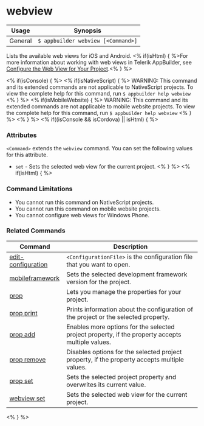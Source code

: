 webview
==========

Usage | Synopsis
------|-------
General | `$ appbuilder webview [<Command>]`

Lists the available web views for iOS and Android. <% if(isHtml) { %>For more information about working with web views in Telerik AppBuilder, see [Configure the Web View for Your Project](http://docs.telerik.com/platform/appbuilder/configuring-your-project/configure-web-views).<% } %>

<% if(isConsole) { %>
<% if(isNativeScript)  { %>
WARNING: This command and its extended commands are not applicable to NativeScript projects. To view the complete help for this command, run `$ appbuilder help webview`
<% } %>
<% if(isMobileWebsite)  { %>
WARNING: This command and its extended commands are not applicable to mobile website projects. To view the complete help for this command, run `$ appbuilder help webview`
<% } %>
<% } %>
<% if((isConsole && isCordova) || isHtml) { %>

### Attributes

`<Command>` extends the `webview` command. You can set the following values for this attribute.
* `set` - Sets the selected web view for the current project.
<% } %>
<% if(isHtml) { %> 
### Command Limitations

* You cannot run this command on NativeScript projects.
* You cannot run this command on mobile website projects.
* You cannot configure web views for Windows Phone.

### Related Commands

Command | Description
----------|----------
[edit-configuration](edit-configuration.html) | `<ConfigurationFile>` is the configuration file that you want to open.
[mobileframework](mobileframework.html) | Sets the selected development framework version for the project.
[prop](prop.html) | Lets you manage the properties for your project.
[prop print](prop-print.html) | Prints information about the configuration of the project or the selected property.
[prop add](prop-add.html) | Enables more options for the selected project property, if the property accepts multiple values.
[prop remove](prop-remove.html) | Disables options for the selected project property, if the property accepts multiple values.
[prop set](prop-set.html) | Sets the selected project property and overwrites its current value.
[webview set](webview-set.html) | Sets the selected web view for the current project.
<% } %>